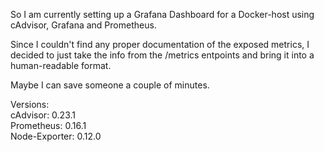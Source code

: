So I am currently setting up a Grafana Dashboard for a Docker-host using cAdvisor, Grafana and Prometheus.

Since I couldn't find any proper documentation of the exposed metrics, I decided to just take the info from the /metrics entpoints and bring it into a human-readable format.

Maybe I can save someone a couple of minutes.

Versions:  
cAdvisor: 0.23.1  
Prometheus: 0.16.1  
Node-Exporter: 0.12.0
